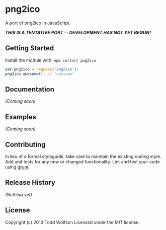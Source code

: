 # png2ico

A port of png2ico in JavaScript.

***THIS IS A TENTATIVE PORT -- DEVELOPMENT HAS NOT YET BEGUN!***

## Getting Started
Install the module with: `npm install png2ico`

```javascript
var png2ico = require('png2ico');
png2ico.awesome(); // "awesome"
```

## Documentation
_(Coming soon)_

## Examples
_(Coming soon)_

## Contributing
In lieu of a formal styleguide, take care to maintain the existing coding style. Add unit tests for any new or changed functionality. Lint and test your code using [grunt](https://github.com/gruntjs/grunt).

## Release History
_(Nothing yet)_

## License
Copyright (c) 2013 Todd Wolfson
Licensed under the MIT license.
